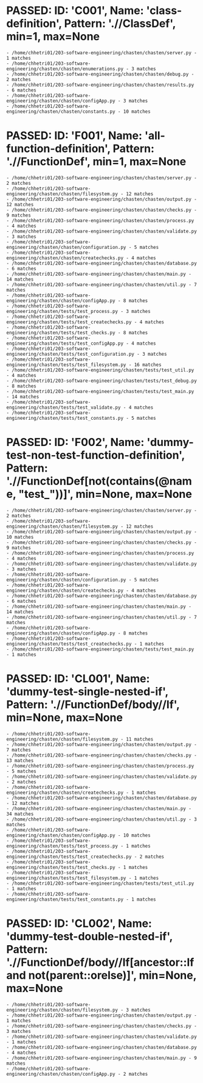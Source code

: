 
# PASSED: **ID:** 'C001', **Name:** 'class-definition', **Pattern:** './/ClassDef', min=1, max=None

    - /home/chhetri01/203-software-engineering/chasten/chasten/server.py - 1 matches
    - /home/chhetri01/203-software-engineering/chasten/chasten/enumerations.py - 3 matches
    - /home/chhetri01/203-software-engineering/chasten/chasten/debug.py - 2 matches
    - /home/chhetri01/203-software-engineering/chasten/chasten/results.py - 6 matches
    - /home/chhetri01/203-software-engineering/chasten/chasten/configApp.py - 3 matches
    - /home/chhetri01/203-software-engineering/chasten/chasten/constants.py - 10 matches

# PASSED: **ID:** 'F001', **Name:** 'all-function-definition', **Pattern:** './/FunctionDef', min=1, max=None

    - /home/chhetri01/203-software-engineering/chasten/chasten/server.py - 2 matches
    - /home/chhetri01/203-software-engineering/chasten/chasten/filesystem.py - 12 matches
    - /home/chhetri01/203-software-engineering/chasten/chasten/output.py - 12 matches
    - /home/chhetri01/203-software-engineering/chasten/chasten/checks.py - 9 matches
    - /home/chhetri01/203-software-engineering/chasten/chasten/process.py - 4 matches
    - /home/chhetri01/203-software-engineering/chasten/chasten/validate.py - 3 matches
    - /home/chhetri01/203-software-engineering/chasten/chasten/configuration.py - 5 matches
    - /home/chhetri01/203-software-engineering/chasten/chasten/createchecks.py - 4 matches
    - /home/chhetri01/203-software-engineering/chasten/chasten/database.py - 6 matches
    - /home/chhetri01/203-software-engineering/chasten/chasten/main.py - 14 matches
    - /home/chhetri01/203-software-engineering/chasten/chasten/util.py - 7 matches
    - /home/chhetri01/203-software-engineering/chasten/chasten/configApp.py - 8 matches
    - /home/chhetri01/203-software-engineering/chasten/tests/test_process.py - 3 matches
    - /home/chhetri01/203-software-engineering/chasten/tests/test_createchecks.py - 4 matches
    - /home/chhetri01/203-software-engineering/chasten/tests/test_checks.py - 8 matches
    - /home/chhetri01/203-software-engineering/chasten/tests/test_configApp.py - 4 matches
    - /home/chhetri01/203-software-engineering/chasten/tests/test_configuration.py - 3 matches
    - /home/chhetri01/203-software-engineering/chasten/tests/test_filesystem.py - 16 matches
    - /home/chhetri01/203-software-engineering/chasten/tests/test_util.py - 4 matches
    - /home/chhetri01/203-software-engineering/chasten/tests/test_debug.py - 8 matches
    - /home/chhetri01/203-software-engineering/chasten/tests/test_main.py - 14 matches
    - /home/chhetri01/203-software-engineering/chasten/tests/test_validate.py - 4 matches
    - /home/chhetri01/203-software-engineering/chasten/tests/test_constants.py - 5 matches

# PASSED: **ID:** 'F002', **Name:** 'dummy-test-non-test-function-definition', **Pattern:** './/FunctionDef\[not(contains(@name, "test_"))]', min=None, max=None

    - /home/chhetri01/203-software-engineering/chasten/chasten/server.py - 2 matches
    - /home/chhetri01/203-software-engineering/chasten/chasten/filesystem.py - 12 matches
    - /home/chhetri01/203-software-engineering/chasten/chasten/output.py - 10 matches
    - /home/chhetri01/203-software-engineering/chasten/chasten/checks.py - 9 matches
    - /home/chhetri01/203-software-engineering/chasten/chasten/process.py - 4 matches
    - /home/chhetri01/203-software-engineering/chasten/chasten/validate.py - 3 matches
    - /home/chhetri01/203-software-engineering/chasten/chasten/configuration.py - 5 matches
    - /home/chhetri01/203-software-engineering/chasten/chasten/createchecks.py - 4 matches
    - /home/chhetri01/203-software-engineering/chasten/chasten/database.py - 6 matches
    - /home/chhetri01/203-software-engineering/chasten/chasten/main.py - 14 matches
    - /home/chhetri01/203-software-engineering/chasten/chasten/util.py - 7 matches
    - /home/chhetri01/203-software-engineering/chasten/chasten/configApp.py - 8 matches
    - /home/chhetri01/203-software-engineering/chasten/tests/test_createchecks.py - 1 matches
    - /home/chhetri01/203-software-engineering/chasten/tests/test_main.py - 1 matches

# PASSED: **ID:** 'CL001', **Name:** 'dummy-test-single-nested-if', **Pattern:** './/FunctionDef/body//If', min=None, max=None

    - /home/chhetri01/203-software-engineering/chasten/chasten/filesystem.py - 11 matches
    - /home/chhetri01/203-software-engineering/chasten/chasten/output.py - 7 matches
    - /home/chhetri01/203-software-engineering/chasten/chasten/checks.py - 13 matches
    - /home/chhetri01/203-software-engineering/chasten/chasten/process.py - 5 matches
    - /home/chhetri01/203-software-engineering/chasten/chasten/validate.py - 2 matches
    - /home/chhetri01/203-software-engineering/chasten/chasten/createchecks.py - 1 matches
    - /home/chhetri01/203-software-engineering/chasten/chasten/database.py - 12 matches
    - /home/chhetri01/203-software-engineering/chasten/chasten/main.py - 34 matches
    - /home/chhetri01/203-software-engineering/chasten/chasten/util.py - 3 matches
    - /home/chhetri01/203-software-engineering/chasten/chasten/configApp.py - 10 matches
    - /home/chhetri01/203-software-engineering/chasten/tests/test_process.py - 1 matches
    - /home/chhetri01/203-software-engineering/chasten/tests/test_createchecks.py - 2 matches
    - /home/chhetri01/203-software-engineering/chasten/tests/test_checks.py - 1 matches
    - /home/chhetri01/203-software-engineering/chasten/tests/test_filesystem.py - 1 matches
    - /home/chhetri01/203-software-engineering/chasten/tests/test_util.py - 1 matches
    - /home/chhetri01/203-software-engineering/chasten/tests/test_constants.py - 1 matches

# PASSED: **ID:** 'CL002', **Name:** 'dummy-test-double-nested-if', **Pattern:** './/FunctionDef/body//If\[ancestor::If and not(parent::orelse)]', min=None, max=None

    - /home/chhetri01/203-software-engineering/chasten/chasten/filesystem.py - 3 matches
    - /home/chhetri01/203-software-engineering/chasten/chasten/output.py - 1 matches
    - /home/chhetri01/203-software-engineering/chasten/chasten/checks.py - 3 matches
    - /home/chhetri01/203-software-engineering/chasten/chasten/validate.py - 1 matches
    - /home/chhetri01/203-software-engineering/chasten/chasten/database.py - 4 matches
    - /home/chhetri01/203-software-engineering/chasten/chasten/main.py - 9 matches
    - /home/chhetri01/203-software-engineering/chasten/chasten/configApp.py - 2 matches
